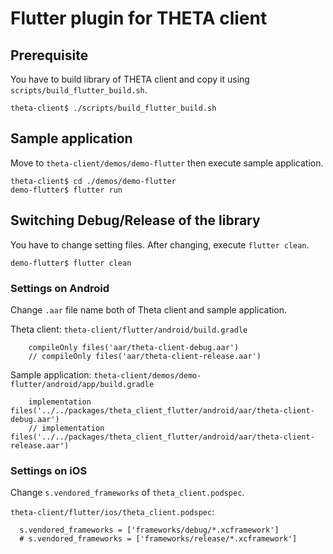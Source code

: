 # Flutter plugin for THETA client

## Prerequisite
You have to build library of THETA client and copy it using `scripts/build_flutter_build.sh`.

```
theta-client$ ./scripts/build_flutter_build.sh
```

## Sample application
Move to `theta-client/demos/demo-flutter` then execute sample application.

```
theta-client$ cd ./demos/demo-flutter
demo-flutter$ flutter run
```

## Switching Debug/Release of the library
You have to change setting files. After changing, execute `flutter clean`.

```
demo-flutter$ flutter clean
```

### Settings on Android

Change `.aar` file name both of Theta client and sample application.

Theta client: `theta-client/flutter/android/build.gradle`

```
    compileOnly files('aar/theta-client-debug.aar')
    // compileOnly files('aar/theta-client-release.aar')
```

Sample application: `theta-client/demos/demo-flutter/android/app/build.gradle`

```
    implementation files('../../packages/theta_client_flutter/android/aar/theta-client-debug.aar')
    // implementation files('../../packages/theta_client_flutter/android/aar/theta-client-release.aar')
```

### Settings on iOS

Change `s.vendored_frameworks` of `theta_client.podspec`.

`theta-client/flutter/ios/theta_client.podspec`:

```
  s.vendored_frameworks = ['frameworks/debug/*.xcframework']
  # s.vendored_frameworks = ['frameworks/release/*.xcframework']
```

